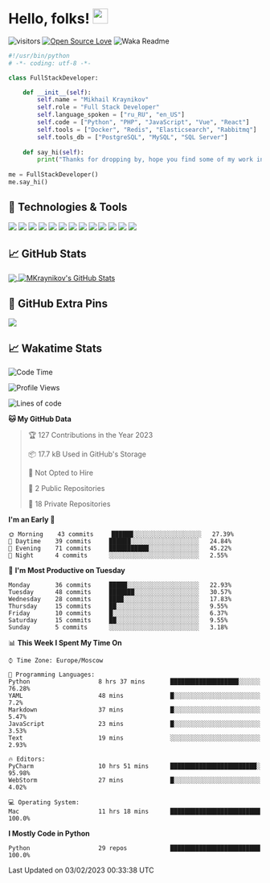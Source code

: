 # Hello, folks! <img src="https://raw.githubusercontent.com/MartinHeinz/MartinHeinz/master/wave.gif" width="30px" height="30px" />

![visitors](https://visitor-badge.laobi.icu/badge?page_id=MKraynikov.MKraynikov)
[![Open Source Love](https://badges.frapsoft.com/os/v1/open-source.svg?v=102)](https://github.com/ellerbrock/open-source-badge/)
![Waka Readme](https://github.com/MKraynikov/MKraynikov/workflows/Waka%20Readme/badge.svg)

```python
#!/usr/bin/python
# -*- coding: utf-8 -*-

class FullStackDeveloper:

    def __init__(self):
        self.name = "Mikhail Kraynikov"
        self.role = "Full Stack Developer"
        self.language_spoken = ["ru_RU", "en_US"]
        self.code = ["Python", "PHP", "JavaScript", "Vue", "React"]
        self.tools = ["Docker", "Redis", "Elasticsearch", "Rabbitmq"]
        self.tools_db = ["PostgreSQL", "MySQL", "SQL Server"]
        
    def say_hi(self):
        print("Thanks for dropping by, hope you find some of my work interesting.")
        
me = FullStackDeveloper()
me.say_hi()
```

## 🔧 Technologies & Tools
![](https://img.shields.io/badge/OS-Linux-informational?style=flat&logo=linux&logoColor=white&color=2bbc8a)
![](https://img.shields.io/badge/Editor-IntelliJ_IDEA-informational?style=flat&logo=intellij-idea&logoColor=white&color=2bbc8a)
![](https://img.shields.io/badge/Code-PHP-informational?style=flat&logo=php&logoColor=white&color=2bbc8a)
![](https://img.shields.io/badge/Code-Python-informational?style=flat&logo=python&logoColor=white&color=2bbc8a)
![](https://img.shields.io/badge/Code-JavaScript-informational?style=flat&logo=javascript&logoColor=white&color=2bbc8a)
![](https://img.shields.io/badge/Code-Vue-informational?style=flat&logo=vue.js&logoColor=white&color=2bbc8a)
![](https://img.shields.io/badge/Shell-Bash-informational?style=flat&logo=gnu-bash&logoColor=white&color=2bbc8a)
![](https://img.shields.io/badge/Tools-PostgreSQL-informational?style=flat&logo=postgresql&logoColor=white&color=2bbc8a)
![](https://img.shields.io/badge/Tools-MySQL-informational?style=flat&logo=mysql&logoColor=white&color=2bbc8a)
![](https://img.shields.io/badge/Tools-Docker-informational?style=flat&logo=docker&logoColor=white&color=2bbc8a)
![](https://img.shields.io/badge/Tools-Redis-informational?style=flat&logo=redis&logoColor=white&color=2bbc8a)
![](https://img.shields.io/badge/Tools-Elasticsearch-informational?style=flat&logo=elasticsearch&logoColor=white&color=2bbc8a)
![](https://img.shields.io/badge/Tools-Rabbitmq-informational?style=flat&logo=rabbitmq&logoColor=white&color=2bbc8a)

## &#x1f4c8; GitHub Stats

<a href="https://github.com/MKraynikov/MKraynikov">
  <img align="center" src="https://github-readme-stats.vercel.app/api/top-langs/?username=MKraynikov&hide=javascript,html&title_color=ffffff&text_color=c9cacc&icon_color=2bbc8a&bg_color=1d1f21&langs_count=3" />
</a>
<a href="https://github.com/MKraynikov/MKraynikov">
  <img align="center" src="https://github-readme-stats.vercel.app/api?username=MKraynikov&show_icons=true&line_height=27&count_private=true&title_color=ffffff&text_color=c9cacc&icon_color=2bbc8a&bg_color=1d1f21" alt="MKraynikov's GitHub Stats" />
</a>

## 💖 GitHub Extra Pins

<a href="https://github.com/MKraynikov/small_company_CRM">
  <img align="center" src="https://github-readme-stats.vercel.app/api/pin/?username=MKraynikov&repo=small_company_CRM&title_color=ffffff&text_color=c9cacc&icon_color=2bbc8a&bg_color=1d1f21" />
</a>

## &#x1f4c8; Wakatime Stats

<!--START_SECTION:waka-->
![Code Time](http://img.shields.io/badge/Code%20Time-18%20hrs%2013%20mins-blue)

![Profile Views](http://img.shields.io/badge/Profile%20Views-104-blue)

![Lines of code](https://img.shields.io/badge/From%20Hello%20World%20I%27ve%20Written-4%20Million%20lines%20of%20code-blue)

**🐱 My GitHub Data** 

> 🏆 127 Contributions in the Year 2023
 > 
> 📦 17.7 kB Used in GitHub's Storage 
 > 
> 🚫 Not Opted to Hire
 > 
> 📜 2 Public Repositories 
 > 
> 🔑 18 Private Repositories  
 > 
**I'm an Early 🐤** 

```text
🌞 Morning    43 commits     ██████░░░░░░░░░░░░░░░░░░░   27.39% 
🌆 Daytime    39 commits     ██████░░░░░░░░░░░░░░░░░░░   24.84% 
🌃 Evening    71 commits     ███████████░░░░░░░░░░░░░░   45.22% 
🌙 Night      4 commits      ░░░░░░░░░░░░░░░░░░░░░░░░░   2.55%

```
📅 **I'm Most Productive on Tuesday** 

```text
Monday       36 commits     █████░░░░░░░░░░░░░░░░░░░░   22.93% 
Tuesday      48 commits     ███████░░░░░░░░░░░░░░░░░░   30.57% 
Wednesday    28 commits     ████░░░░░░░░░░░░░░░░░░░░░   17.83% 
Thursday     15 commits     ██░░░░░░░░░░░░░░░░░░░░░░░   9.55% 
Friday       10 commits     █░░░░░░░░░░░░░░░░░░░░░░░░   6.37% 
Saturday     15 commits     ██░░░░░░░░░░░░░░░░░░░░░░░   9.55% 
Sunday       5 commits      ░░░░░░░░░░░░░░░░░░░░░░░░░   3.18%

```


📊 **This Week I Spent My Time On** 

```text
⌚︎ Time Zone: Europe/Moscow

💬 Programming Languages: 
Python                   8 hrs 37 mins       ███████████████████░░░░░░   76.28% 
YAML                     48 mins             █░░░░░░░░░░░░░░░░░░░░░░░░   7.2% 
Markdown                 37 mins             █░░░░░░░░░░░░░░░░░░░░░░░░   5.47% 
JavaScript               23 mins             █░░░░░░░░░░░░░░░░░░░░░░░░   3.53% 
Text                     19 mins             ░░░░░░░░░░░░░░░░░░░░░░░░░   2.93%

🔥 Editors: 
PyCharm                  10 hrs 51 mins      ████████████████████████░   95.98% 
WebStorm                 27 mins             █░░░░░░░░░░░░░░░░░░░░░░░░   4.02%

💻 Operating System: 
Mac                      11 hrs 18 mins      █████████████████████████   100.0%

```

**I Mostly Code in Python** 

```text
Python                   29 repos            █████████████████████████   100.0%

```



 Last Updated on 03/02/2023 00:33:38 UTC
<!--END_SECTION:waka-->
